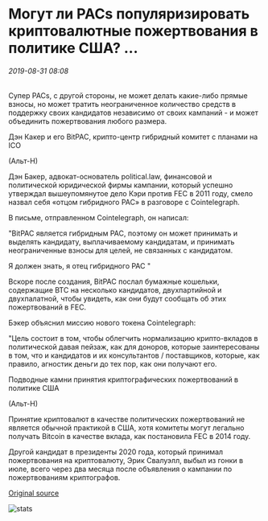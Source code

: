 # Могут ли PACs популяризировать криптовалютные пожертвования в политике США? ...

###### 2019-08-31 08:08

Супер PACs, с другой стороны, не может делать какие-либо прямые взносы, но может тратить неограниченное количество средств в поддержку своих кандидатов независимо от своих кампаний - и может объединить пожертвования любого размера.

Дэн Какер и его BitPAC, крипто-центр гибридный комитет с планами на ICO

(Альт-Н)

Дэн Бакер, адвокат-основатель political.law, финансовой и политической юридической фирмы кампании, который успешно утверждал вышеупомянутое дело Кэри против FEC в 2011 году, смело назвал себя «отцом гибридного PAC» в разговоре с Cointelegraph.

В письме, отправленном Cointelegraph, он написал:

"BitPAC является гибридным PAC, поэтому он может принимать и выделять кандидату, выплачиваемому кандидатам, и принимать неограниченные взносы для целей, не связанных с кандидатом.

Я должен знать, я отец гибридного PAC "

Вскоре после создания, BitPAC послал бумажные кошельки, содержащие BTC на несколько кандидатов, двухпартийной и двухпалатной, чтобы увидеть, как они будут сообщать об этих пожертвований в FEC.

Бэкер объяснил миссию нового токена Cointelegraph:

"Цель состоит в том, чтобы облегчить нормализацию крипто-вкладов в политической давая пейзаж, как для доноров, которые заинтересованы в том, что и кандидатов и их консультантов / поставщиков, которые, как правило, агностик деньги до тех пор, как они получают его.

Подводные камни принятия криптографических пожертвований в политике США

(Альт-Н)

Принятие криптовалют в качестве политических пожертвований не является обычной практикой в США, хотя комитеты могут легально получать Bitcoin в качестве вклада, как постановила FEC в 2014 году.

Другой кандидат в президенты 2020 года, который принимал пожертвования на криптовалюту, Эрик Свалуэлл, выбыл из гонки в июле, всего через два месяца после объявления о кампании по пожертвованиям криптографов.

[Original source](https://cointelegraph.com/news/can-pacs-popularize-cryptocurrency-donations-in-us-politics)

![stats](https://c.statcounter.com/11760860/0/a89fa40b/1/ "stats")